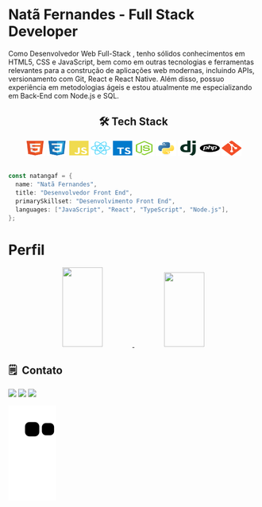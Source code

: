 # Natã Fernandes - Full Stack Developer

Como Desenvolvedor Web Full-Stack , tenho sólidos conhecimentos em HTML5, CSS e JavaScript, bem como em outras tecnologias e ferramentas relevantes para a construção de aplicações web modernas, incluindo APIs, versionamento com Git, React e React Native. Além disso, possuo experiência em metodologias ágeis e estou atualmente me especializando em Back-End com Node.js e SQL.

<div align="center">
  
  ## 🛠 Tech Stack
  
  <img alt="HTML" height="30" width="40" src="https://raw.githubusercontent.com/devicons/devicon/master/icons/html5/html5-original.svg">
  <img alt="CSS" height="30" width="40" src="https://raw.githubusercontent.com/devicons/devicon/master/icons/css3/css3-original.svg">
  <img alt="Js" height="30" width="40" src="https://raw.githubusercontent.com/devicons/devicon/master/icons/javascript/javascript-plain.svg">
  <img alt="React" height="30" width="40" src="https://raw.githubusercontent.com/devicons/devicon/master/icons/react/react-original.svg">
  <img alt="Ts" height="30" width="40" src="https://raw.githubusercontent.com/devicons/devicon/master/icons/typescript/typescript-plain.svg">
  <img alt="Node.js" height="30" width="40" src="https://raw.githubusercontent.com/devicons/devicon/master/icons/nodejs/nodejs-plain.svg">
  <img alt="Python" height="30" width="40" src="https://github.com/devicons/devicon/blob/master/icons/python/python-original.svg">
  <img alt="django" height="30" width="40" src="https://github.com/devicons/devicon/blob/master/icons/django/django-plain.svg">
  <img alt="php" height="30" width="40" src="https://github.com/devicons/devicon/blob/master/icons/php/php-plain.svg">
  <img alt="GitHub" height="30" width="40" src="https://raw.githubusercontent.com/devicons/devicon/master/icons/git/git-original.svg">
</div>

  ##
  ```kotlin
  const natangaf = {
    name: "Natã Fernandes",
    title: "Desenvolvedor Front End",
    primarySkillset: "Desenvolvimento Front End",
    languages: ["JavaScript", "React", "TypeScript", "Node.js"],
  };
  ```
  
  
  # Perfil
  
  <div align="center">
  <a href="https://github.com/Natangaf">
    <img height="160px" width="40%" src="https://github-readme-stats.vercel.app/api?username=natangaf&show_icons=true&theme=tokyonight&include_all_commits=true&count_private=true"/>
    <img height="150px" width="40%" src="https://github-readme-stats.vercel.app/api/top-langs/?username=natangaf&layout=compact&langs_count=7&theme=tokyonight"/>
  </a>
</div>


  ## 🗒️ &nbsp;Contato
<div>
  <a href="https://www.instagram.com/natangaf/" target="_blank"><img src="https://img.shields.io/badge/-Instagram-%23E4405F?style=for-the-badge&logo=instagram&logoColor=white" target="_blank"></a>
  <a href = "mailto:nataf1ernandes@gmail.com"><img src="https://img.shields.io/badge/Gmail-D14836?style=for-the-badge&logo=gmail&logoColor=white" target="_blank"></a>
  <a href="https:https://www.linkedin.com/in/natangaf/" target="_blank"><img src="https://img.shields.io/badge/-LinkedIn-%230077B5?style=for-the-badge&logo=linkedin&logoColor=white" target="_blank"></a> 

 
</div>
  
  
  ![Snake animation]( https://github.com/Natangaf/myReadme/blob/output/github-contribution-grid-snake.svg)
</div>



